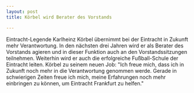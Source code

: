 ```yaml
---
layout: post
title: Körbel wird Berater des Vorstands

---
```


Eintracht-Legende Karlheinz Körbel übernimmt bei der Eintracht in Zukunft mehr Verantwortung. In den nächsten drei Jahren wird er als Berater des Vorstands agieren und in dieser Funktion auch an den Vorstandssitzungen teilnehmen. Weiterhin wird er auch die erfolgreiche Fußball-Schule der Eintracht leiten. Körbel zu seinem neuen Job: "Ich freue mich, dass ich in Zukunft noch mehr in die Verantwortung genommen werde. Gerade in schwierigen Zeiten freue ich mich, meine Erfahrungen noch mehr einbringen zu können, um Eintracht Frankfurt zu helfen."


